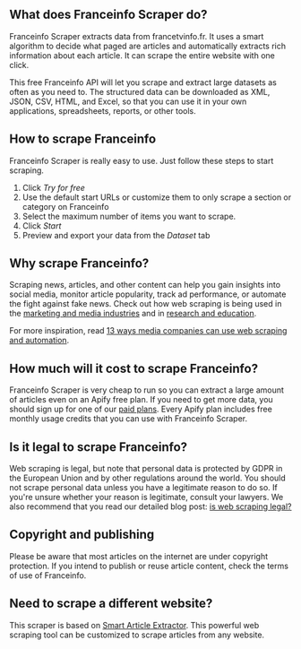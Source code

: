## What does Franceinfo Scraper do?
Franceinfo Scraper extracts data from francetvinfo.fr. It uses a smart algorithm to decide what paged are articles and automatically extracts rich information about each article. It can scrape the entire website with one click.

This free Franceinfo API will let you scrape and extract large datasets as often as you need to. The structured data can be downloaded as XML, JSON, CSV, HTML, and Excel, so that you can use it in your own applications, spreadsheets, reports, or other tools.

## How to scrape Franceinfo
Franceinfo Scraper is really easy to use. Just follow these steps to start scraping.

1. Click *Try for free*
2. Use the default start URLs or customize them to only scrape a section or category on Franceinfo
3. Select the maximum number of items you want to scrape.
4. Click *Start*
5. Preview and export your data from the *Dataset* tab

## Why scrape Franceinfo?
Scraping news, articles, and other content can help you gain insights into social media, monitor article popularity, track ad performance, or automate the fight against fake news. Check out how web scraping is being used in the [marketing and media industries](https://apify.com/industries/marketing-and-media) and in [research and education](https://apify.com/industries/research-and-education). 

For more inspiration, read [13 ways media companies can use web scraping and automation](https://blog.apify.com/how-can-the-media-use-web-scraping-and-automation/).

## How much will it cost to scrape Franceinfo?
Franceinfo Scraper is very cheap to run so you can extract a large amount of articles even on an Apify free plan. If you need to get more data, you should sign up for one of our [paid plans](https://apify.com/pricing). Every Apify plan includes free monthly usage credits that you can use with Franceinfo Scraper.

## Is it legal to scrape Franceinfo?
Web scraping is legal, but note that personal data is protected by GDPR in the European Union and by other regulations around the world. You should not scrape personal data unless you have a legitimate reason to do so. If you're unsure whether your reason is legitimate, consult your lawyers. We also recommend that you read our detailed blog post: [is web scraping legal?](https://blog.apify.com/is-web-scraping-legal/)

## Copyright and publishing
Please be aware that most articles on the internet are under copyright protection. If you intend to publish or reuse article content, check the terms of use of Franceinfo.

## Need to scrape a different website?
This scraper is based on [Smart Article Extractor](https://apify.com/lukaskrivka/article-extractor-smart). This powerful web scraping tool can be customized to scrape articles from any website.